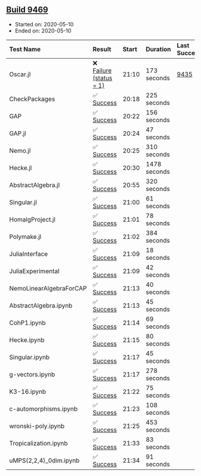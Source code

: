 ## [Build 9469](https://oscarci.mathematik.uni-kl.de/job/oscar/9469/)

* Started on: 2020-05-10
* Ended on: 2020-05-10

| Test Name    | Result | Start | Duration | Last Success | First Failure |
|:-------------|:-------|:------|:---------|:-------------|:--------------|
| Oscar.jl | ❌ [Failure (status = 1)](https://oscarci.mathematik.uni-kl.de/job/oscar/9469/artifact/logs/build-9469/Oscar.jl.log) | 21:10 | 173 seconds | [9435](https://oscarci.mathematik.uni-kl.de/job/oscar/9435/) | [9436](https://oscarci.mathematik.uni-kl.de/job/oscar/9436/) |
| CheckPackages | ✅ [Success](https://oscarci.mathematik.uni-kl.de/job/oscar/9469/artifact/logs/build-9469/CheckPackages.log) | 20:18 | 225 seconds |  |  |
| GAP | ✅ [Success](https://oscarci.mathematik.uni-kl.de/job/oscar/9469/artifact/logs/build-9469/GAP.log) | 20:22 | 156 seconds |  |  |
| GAP.jl | ✅ [Success](https://oscarci.mathematik.uni-kl.de/job/oscar/9469/artifact/logs/build-9469/GAP.jl.log) | 20:24 | 47 seconds |  |  |
| Nemo.jl | ✅ [Success](https://oscarci.mathematik.uni-kl.de/job/oscar/9469/artifact/logs/build-9469/Nemo.jl.log) | 20:25 | 310 seconds |  |  |
| Hecke.jl | ✅ [Success](https://oscarci.mathematik.uni-kl.de/job/oscar/9469/artifact/logs/build-9469/Hecke.jl.log) | 20:30 | 1478 seconds |  |  |
| AbstractAlgebra.jl | ✅ [Success](https://oscarci.mathematik.uni-kl.de/job/oscar/9469/artifact/logs/build-9469/AbstractAlgebra.jl.log) | 20:55 | 320 seconds |  |  |
| Singular.jl | ✅ [Success](https://oscarci.mathematik.uni-kl.de/job/oscar/9469/artifact/logs/build-9469/Singular.jl.log) | 21:00 | 61 seconds |  |  |
| HomalgProject.jl | ✅ [Success](https://oscarci.mathematik.uni-kl.de/job/oscar/9469/artifact/logs/build-9469/HomalgProject.jl.log) | 21:01 | 78 seconds |  |  |
| Polymake.jl | ✅ [Success](https://oscarci.mathematik.uni-kl.de/job/oscar/9469/artifact/logs/build-9469/Polymake.jl.log) | 21:02 | 384 seconds |  |  |
| JuliaInterface | ✅ [Success](https://oscarci.mathematik.uni-kl.de/job/oscar/9469/artifact/logs/build-9469/JuliaInterface.log) | 21:09 | 18 seconds |  |  |
| JuliaExperimental | ✅ [Success](https://oscarci.mathematik.uni-kl.de/job/oscar/9469/artifact/logs/build-9469/JuliaExperimental.log) | 21:09 | 42 seconds |  |  |
| NemoLinearAlgebraForCAP | ✅ [Success](https://oscarci.mathematik.uni-kl.de/job/oscar/9469/artifact/logs/build-9469/NemoLinearAlgebraForCAP.log) | 21:13 | 40 seconds |  |  |
| AbstractAlgebra.ipynb | ✅ [Success](https://oscarci.mathematik.uni-kl.de/job/oscar/9469/artifact/logs/build-9469/AbstractAlgebra.ipynb.log) | 21:13 | 45 seconds |  |  |
| CohP1.ipynb | ✅ [Success](https://oscarci.mathematik.uni-kl.de/job/oscar/9469/artifact/logs/build-9469/CohP1.ipynb.log) | 21:14 | 69 seconds |  |  |
| Hecke.ipynb | ✅ [Success](https://oscarci.mathematik.uni-kl.de/job/oscar/9469/artifact/logs/build-9469/Hecke.ipynb.log) | 21:15 | 80 seconds |  |  |
| Singular.ipynb | ✅ [Success](https://oscarci.mathematik.uni-kl.de/job/oscar/9469/artifact/logs/build-9469/Singular.ipynb.log) | 21:17 | 45 seconds |  |  |
| g-vectors.ipynb | ✅ [Success](https://oscarci.mathematik.uni-kl.de/job/oscar/9469/artifact/logs/build-9469/g-vectors.ipynb.log) | 21:17 | 278 seconds |  |  |
| K3-16.ipynb | ✅ [Success](https://oscarci.mathematik.uni-kl.de/job/oscar/9469/artifact/logs/build-9469/K3-16.ipynb.log) | 21:22 | 75 seconds |  |  |
| c-automorphisms.ipynb | ✅ [Success](https://oscarci.mathematik.uni-kl.de/job/oscar/9469/artifact/logs/build-9469/c-automorphisms.ipynb.log) | 21:23 | 108 seconds |  |  |
| wronski-poly.ipynb | ✅ [Success](https://oscarci.mathematik.uni-kl.de/job/oscar/9469/artifact/logs/build-9469/wronski-poly.ipynb.log) | 21:25 | 453 seconds |  |  |
| Tropicalization.ipynb | ✅ [Success](https://oscarci.mathematik.uni-kl.de/job/oscar/9469/artifact/logs/build-9469/Tropicalization.ipynb.log) | 21:33 | 83 seconds |  |  |
| uMPS(2,2,4)_0dim.ipynb | ✅ [Success](https://oscarci.mathematik.uni-kl.de/job/oscar/9469/artifact/logs/build-9469/uMPS-2-2-4-_0dim.ipynb.log) | 21:34 | 91 seconds |  |  |
